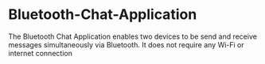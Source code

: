 # Bluetooth-Chat-Application
The Bluetooth Chat Application enables two devices to be send and receive messages simultaneously via Bluetooth. It does not require any Wi-Fi or internet connection
